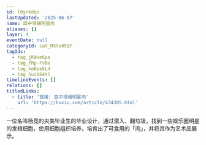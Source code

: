 ```yaml
---
id: l0yr6dqo
lastUpdated: '2025-06-07'
name: 皿中培植明星肉
aliases: []
layer: 4
eventDate: null
categoryId: cat_MXtv05QF
tagIds:
  - tag_jKWvm6pa
  - tag_fRp-FvBe
  - tag_km8pekL4
  - tag_5uiQ64t5
timelineEvents: []
relations: []
titledLinks:
  - title: '链接: 皿中培植明星肉'
    url: 'https://huxiu.com/article/434305.html'
---
```

一位名叫杨竞的央美毕业生的毕业设计，通过潜入、翻垃圾，找到一些娱乐圈明星的发根细胞，使用细胞组织培养，培育出了可食用的「肉」，并将其作为艺术品展示。
